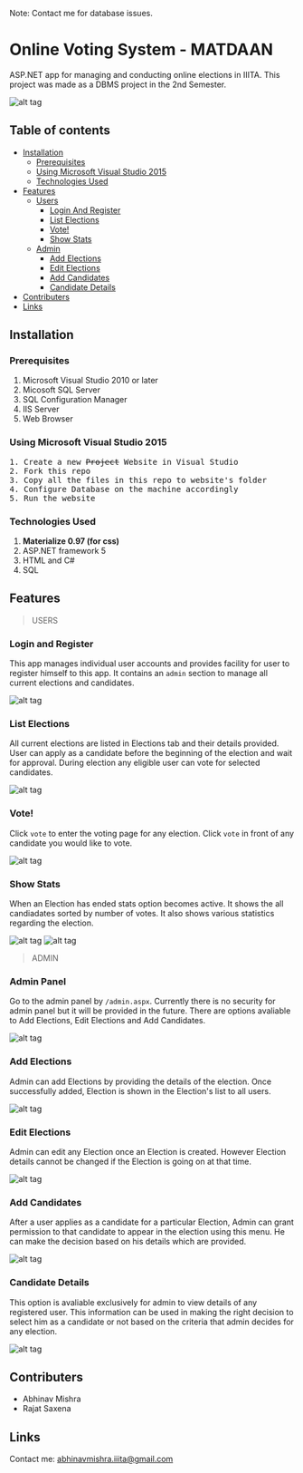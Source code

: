 Note: Contact me for database issues.

# Online Voting System - MATDAAN

ASP.NET app for managing and conducting online elections in IIITA. This project was made as a DBMS project in the 2nd Semester.

![alt tag](https://raw.githubusercontent.com/srajat/Online-Voting-System/master/images/Capture.PNG)

## Table of contents

- [Installation](#installation)
    - [Prerequisites](#prerequisites)
    - [Using Microsoft Visual Studio 2015](#using-microsoft-visual-studio)
    - [Technologies Used](#technologies-used)
- [Features](#features)
    - [Users](#users)
        - [Login And Register](#login-and-register)
        - [List Elections](#list-elections)
        - [Vote!](#vote)
        - [Show Stats](#show-stats)
    - [Admin](#admin)
        - [Add Elections](#add-elections)
        - [Edit Elections](#edit-elections)
        - [Add Candidates](#add-candidates)
        - [Candidate Details](#candidate-details)
- [Contributers](#contributers)
- [Links](#links)

## Installation <a name='installation'></a>

### Prerequisites <a name='prerequisites'></a>

1. Microsoft Visual Studio 2010 or later
2. Micosoft SQL Server
3. SQL Configuration Manager
4. IIS Server
5. Web Browser

### Using Microsoft Visual Studio 2015 <a name='using-microsoft-visual-studio'></a>
<pre>
1. Create a new <del>Project</del> Website in Visual Studio  
2. Fork this repo  
3. Copy all the files in this repo to website's folder  
4. Configure Database on the machine accordingly  
5. Run the website  
</pre>

### Technologies Used <a name='technologies-used'></a>

1. <b>Materialize 0.97 (for css)</b>
2. ASP.NET framework 5
3. HTML and C#
4. SQL

## Features <a name='features'></a>

> USERS <a name='users'></a>

### Login and Register <a name='login-and-register'></a>
This app manages individual user accounts and provides facility for user to register himself to this app. It contains an <code>admin</code> section to manage all current elections and candidates.

![alt tag](https://raw.githubusercontent.com/srajat/Online-Voting-System/master/images/Capture2.PNG)

### List Elections <a name='list-elections'></a>
All current elections are listed in Elections tab and their details provided. User can apply as a candidate before the beginning of the election and wait for approval. During election any eligible user can vote for selected candidates.

![alt tag](https://raw.githubusercontent.com/srajat/Online-Voting-System/master/images/Capture4.PNG)

### Vote! <a name='vote'></a>
Click <code>vote</code> to enter the voting page for any election. Click <code>vote</code> in front of any candidate you would like to vote.

![alt tag](https://raw.githubusercontent.com/srajat/Online-Voting-System/master/images/Capture12.PNG)

### Show Stats <a name='show-stats'></a>
When an Election has ended stats option becomes active. It shows the all candiadates sorted by number of votes. It also shows various statistics regarding the election.

![alt tag](https://raw.githubusercontent.com/srajat/Online-Voting-System/master/images/Capture5.PNG)
![alt tag](https://raw.githubusercontent.com/srajat/Online-Voting-System/master/images/Capture6.PNG)

> ADMIN <a name='admin'></a>

### Admin Panel <a name=''></a>
Go to the admin panel by <code>/admin.aspx</code>. Currently there is no security for admin panel but it will be provided in the future. There are options avaliable to Add Elections, Edit Elections and Add Candidates.

![alt tag](https://raw.githubusercontent.com/srajat/Online-Voting-System/master/images/Capture7.PNG)

### Add Elections <a name='add-elections'></a>
Admin can add Elections by providing the details of the election. Once successfully added, Election is shown in the Election's list to all users.

![alt tag](https://raw.githubusercontent.com/srajat/Online-Voting-System/master/images/Capture8.PNG)

### Edit Elections <a name='edit-elections'></a>
Admin can edit any Election once an Election is created. However Election details cannot be changed if the Election is going on at that time.

![alt tag](https://raw.githubusercontent.com/srajat/Online-Voting-System/master/images/Capture9.PNG)

### Add Candidates <a name='add-candidates'></a>
After a user applies as a candidate for a particular Election, Admin can grant permission to that candidate to appear in the election using this menu. He can make the decision based on his details which are provided.

![alt tag](https://raw.githubusercontent.com/srajat/Online-Voting-System/master/images/Capture10.PNG)

### Candidate Details <a name='candidate-details'></a>
This option is avaliable exclusively for admin to view details of any registered user. This information can be used in making the right decision to select him as a candidate or not based on the criteria that admin decides for any election.

![alt tag](https://raw.githubusercontent.com/srajat/Online-Voting-System/master/images/Capture11.PNG)

## Contributers <a name='contributers'></a>
* Abhinav Mishra
* Rajat Saxena


## Links <a name='links'></a>

Contact me:     <abhinavmishra.iiita@gmail.com>
